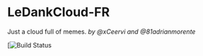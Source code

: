 LeDankCloud-FR
===========
Just a cloud full of memes.
_by @xCeervi and @81adrianmorente_

[![Build Status](https://travis-ci.org/Cerv1/LeDankCloud-FR)
